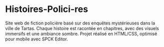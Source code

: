 # Histoires-Polici-res
Site web de fiction policière basé sur des enquêtes mystérieuses dans la ville de Tartas. Chaque histoire est racontée en chapitres, avec des visuels immersifs et une ambiance sombre.   Projet réalisé en HTML/CSS, optimisé pour mobile avec SPCK Editor.
